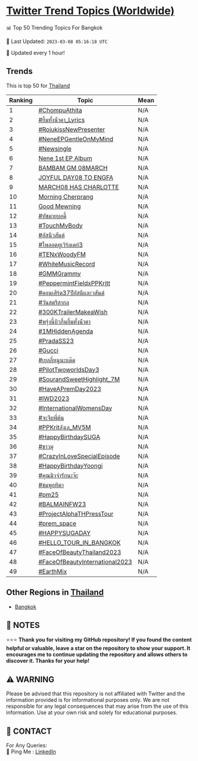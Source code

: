 [Twitter Trend Topics (Worldwide)](https://github.com/ErcinDedeoglu/Twitter-Trend-Topics)
==========


📊 Top 50 Trending Topics For Bangkok

📆 Last Updated: `2023-03-08 05:16:18 UTC`

🔧 Updated every 1 hour!


## Trends

This is top 50 for [Thailand](</Thailand>)

| Ranking | Topic | Mean |
| ------- | ------------ | ------------ |
| 1 | [#ChompuAthita](http://twitter.com/search?q=%23ChompuAthita) | N/A |
| 2 | [#ยิ้มทั้งน้ําตา_Lyrics](http://twitter.com/search?q=%23%e0%b8%a2%e0%b8%b4%e0%b9%89%e0%b8%a1%e0%b8%97%e0%b8%b1%e0%b9%89%e0%b8%87%e0%b8%99%e0%b9%89%e0%b9%8d%e0%b8%b2%e0%b8%95%e0%b8%b2_Lyrics) | N/A |
| 3 | [#RojukissNewPresenter](http://twitter.com/search?q=%23RojukissNewPresenter) | N/A |
| 4 | [#NeneEPGentleOnMyMind](http://twitter.com/search?q=%23NeneEPGentleOnMyMind) | N/A |
| 5 | [#Newsingle](http://twitter.com/search?q=%23Newsingle) | N/A |
| 6 | [Nene 1st EP Album](http://twitter.com/search?q=Nene+1st+EP+Album) | N/A |
| 7 | [BAMBAM GM 08MARCH](http://twitter.com/search?q=BAMBAM+GM+08MARCH) | N/A |
| 8 | [JOYFUL DAY08 TO ENGFA](http://twitter.com/search?q=JOYFUL+DAY08+TO+ENGFA) | N/A |
| 9 | [MARCH08 HAS CHARLOTTE](http://twitter.com/search?q=MARCH08+HAS+CHARLOTTE) | N/A |
| 10 | [Morning Cherprang](http://twitter.com/search?q=Morning+Cherprang) | N/A |
| 11 | [Good Mewning](http://twitter.com/search?q=Good+Mewning) | N/A |
| 12 | [#ทัชมายบอดี้](http://twitter.com/search?q=%23%e0%b8%97%e0%b8%b1%e0%b8%8a%e0%b8%a1%e0%b8%b2%e0%b8%a2%e0%b8%9a%e0%b8%ad%e0%b8%94%e0%b8%b5%e0%b9%89) | N/A |
| 13 | [#TouchMyBody](http://twitter.com/search?q=%23TouchMyBody) | N/A |
| 14 | [#อัสนีวสันต์](http://twitter.com/search?q=%23%e0%b8%ad%e0%b8%b1%e0%b8%aa%e0%b8%99%e0%b8%b5%e0%b8%a7%e0%b8%aa%e0%b8%b1%e0%b8%99%e0%b8%95%e0%b9%8c) | N/A |
| 15 | [#ไพลอตทูเวิร์ลเดย์3](http://twitter.com/search?q=%23%e0%b9%84%e0%b8%9e%e0%b8%a5%e0%b8%ad%e0%b8%95%e0%b8%97%e0%b8%b9%e0%b9%80%e0%b8%a7%e0%b8%b4%e0%b8%a3%e0%b9%8c%e0%b8%a5%e0%b9%80%e0%b8%94%e0%b8%a2%e0%b9%8c3) | N/A |
| 16 | [#TENxWoodyFM](http://twitter.com/search?q=%23TENxWoodyFM) | N/A |
| 17 | [#WhiteMusicRecord](http://twitter.com/search?q=%23WhiteMusicRecord) | N/A |
| 18 | [#GMMGrammy](http://twitter.com/search?q=%23GMMGrammy) | N/A |
| 19 | [#PeppermintFieldxPPKritt](http://twitter.com/search?q=%23PeppermintFieldxPPKritt) | N/A |
| 20 | [#คอนเสิร์ต37ปีอัสนีและวสันต์](http://twitter.com/search?q=%23%e0%b8%84%e0%b8%ad%e0%b8%99%e0%b9%80%e0%b8%aa%e0%b8%b4%e0%b8%a3%e0%b9%8c%e0%b8%9537%e0%b8%9b%e0%b8%b5%e0%b8%ad%e0%b8%b1%e0%b8%aa%e0%b8%99%e0%b8%b5%e0%b9%81%e0%b8%a5%e0%b8%b0%e0%b8%a7%e0%b8%aa%e0%b8%b1%e0%b8%99%e0%b8%95%e0%b9%8c) | N/A |
| 21 | [#วันสตรีสากล](http://twitter.com/search?q=%23%e0%b8%a7%e0%b8%b1%e0%b8%99%e0%b8%aa%e0%b8%95%e0%b8%a3%e0%b8%b5%e0%b8%aa%e0%b8%b2%e0%b8%81%e0%b8%a5) | N/A |
| 22 | [#300KTrailerMakeaWish](http://twitter.com/search?q=%23300KTrailerMakeaWish) | N/A |
| 23 | [#พรุ่งนี้บิวกิ้นยิ้มทั้งน้ําตา](http://twitter.com/search?q=%23%e0%b8%9e%e0%b8%a3%e0%b8%b8%e0%b9%88%e0%b8%87%e0%b8%99%e0%b8%b5%e0%b9%89%e0%b8%9a%e0%b8%b4%e0%b8%a7%e0%b8%81%e0%b8%b4%e0%b9%89%e0%b8%99%e0%b8%a2%e0%b8%b4%e0%b9%89%e0%b8%a1%e0%b8%97%e0%b8%b1%e0%b9%89%e0%b8%87%e0%b8%99%e0%b9%89%e0%b9%8d%e0%b8%b2%e0%b8%95%e0%b8%b2) | N/A |
| 24 | [#1MHiddenAgenda](http://twitter.com/search?q=%231MHiddenAgenda) | N/A |
| 25 | [#PradaSS23](http://twitter.com/search?q=%23PradaSS23) | N/A |
| 26 | [#Gucci](http://twitter.com/search?q=%23Gucci) | N/A |
| 27 | [#เยลลี่หนูนะแด๊ด](http://twitter.com/search?q=%23%e0%b9%80%e0%b8%a2%e0%b8%a5%e0%b8%a5%e0%b8%b5%e0%b9%88%e0%b8%ab%e0%b8%99%e0%b8%b9%e0%b8%99%e0%b8%b0%e0%b9%81%e0%b8%94%e0%b9%8a%e0%b8%94) | N/A |
| 28 | [#PilotTwoworldsDay3](http://twitter.com/search?q=%23PilotTwoworldsDay3) | N/A |
| 29 | [#SourandSweetHighlight_7M](http://twitter.com/search?q=%23SourandSweetHighlight_7M) | N/A |
| 30 | [#HaveAPremDay2023](http://twitter.com/search?q=%23HaveAPremDay2023) | N/A |
| 31 | [#IWD2023](http://twitter.com/search?q=%23IWD2023) | N/A |
| 32 | [#InternationalWomensDay](http://twitter.com/search?q=%23InternationalWomensDay) | N/A |
| 33 | [#จะจีบพี่ต้น](http://twitter.com/search?q=%23%e0%b8%88%e0%b8%b0%e0%b8%88%e0%b8%b5%e0%b8%9a%e0%b8%9e%e0%b8%b5%e0%b9%88%e0%b8%95%e0%b9%89%e0%b8%99) | N/A |
| 34 | [#PPKritลังเล_MV5M](http://twitter.com/search?q=%23PPKrit%e0%b8%a5%e0%b8%b1%e0%b8%87%e0%b9%80%e0%b8%a5_MV5M) | N/A |
| 35 | [#HappyBirthdaySUGA](http://twitter.com/search?q=%23HappyBirthdaySUGA) | N/A |
| 36 | [#ชาวมุ](http://twitter.com/search?q=%23%e0%b8%8a%e0%b8%b2%e0%b8%a7%e0%b8%a1%e0%b8%b8) | N/A |
| 37 | [#CrazyInLoveSpecialEpisode](http://twitter.com/search?q=%23CrazyInLoveSpecialEpisode) | N/A |
| 38 | [#HappyBirthdayYoongi](http://twitter.com/search?q=%23HappyBirthdayYoongi) | N/A |
| 39 | [#คุณมิวจ๋ารักนะจ๊ะ](http://twitter.com/search?q=%23%e0%b8%84%e0%b8%b8%e0%b8%93%e0%b8%a1%e0%b8%b4%e0%b8%a7%e0%b8%88%e0%b9%8b%e0%b8%b2%e0%b8%a3%e0%b8%b1%e0%b8%81%e0%b8%99%e0%b8%b0%e0%b8%88%e0%b9%8a%e0%b8%b0) | N/A |
| 40 | [#ชมพูอทิตา](http://twitter.com/search?q=%23%e0%b8%8a%e0%b8%a1%e0%b8%9e%e0%b8%b9%e0%b8%ad%e0%b8%97%e0%b8%b4%e0%b8%95%e0%b8%b2) | N/A |
| 41 | [#pm25](http://twitter.com/search?q=%23pm25) | N/A |
| 42 | [#BALMAINFW23](http://twitter.com/search?q=%23BALMAINFW23) | N/A |
| 43 | [#ProjectAlphaTHPressTour](http://twitter.com/search?q=%23ProjectAlphaTHPressTour) | N/A |
| 44 | [#prem_space](http://twitter.com/search?q=%23prem_space) | N/A |
| 45 | [#HAPPYSUGADAY](http://twitter.com/search?q=%23HAPPYSUGADAY) | N/A |
| 46 | [#HELLO_TOUR_IN_BANGKOK](http://twitter.com/search?q=%23HELLO_TOUR_IN_BANGKOK) | N/A |
| 47 | [#FaceOfBeautyThailand2023](http://twitter.com/search?q=%23FaceOfBeautyThailand2023) | N/A |
| 48 | [#FaceOfBeautyInternational2023](http://twitter.com/search?q=%23FaceOfBeautyInternational2023) | N/A |
| 49 | [#EarthMix](http://twitter.com/search?q=%23EarthMix) | N/A |



## Other Regions in [Thailand](</Thailand>)

* [Bangkok](</Thailand/Bangkok.md>)



## 📝 NOTES

⭐⭐⭐ **Thank you for visiting my GitHub repository! If you found the content helpful or valuable, leave a star on the repository to show your support. It encourages me to continue updating the repository and allows others to discover it. Thanks for your help!**


## ⚠️ WARNING

Please be advised that this repository is not affiliated with Twitter and the information provided is for informational purposes only. We are not responsible for any legal consequences that may arise from the use of this information. Use at your own risk and solely for educational purposes.


## 📨 CONTACT

 For Any Queries:  
            🏓 Ping Me : [LinkedIn](https://www.linkedin.com/in/ercindedeoglu/)
